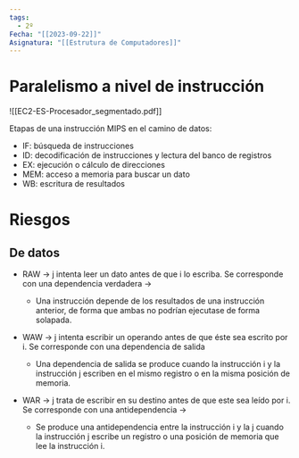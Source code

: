 ```yaml
---
tags:
  - 2º
Fecha: "[[2023-09-22]]"
Asignatura: "[[Estrutura de Computadores]]"
---
```

# Paralelismo a nivel de instrucción

![[EC2-ES-Procesador_segmentado.pdf]]


Etapas de una instrucción MIPS en el camino de datos:
* IF: búsqueda de instrucciones
* ID: decodificación de instrucciones y lectura del banco de registros
* EX: ejecución o cálculo de direcciones 
* MEM: acceso a memoria para buscar un dato 
* WB: escritura de resultados

# Riesgos

## De datos
* RAW -> j intenta leer un dato antes de que i lo escriba. Se corresponde con una dependencia verdadera ->
	*  Una instrucción depende de los resultados de una instrucción anterior, de forma que ambas no podrían ejecutase de forma solapada.

* WAW -> j intenta escribir un operando antes de que éste sea escrito por i. Se corresponde con una dependencia de salida
	* Una dependencia de salida se produce cuando la instrucción i y la instrucción j escriben en el mismo registro o en la misma posición de memoria.

* WAR -> j trata de escribir en su destino antes de que este sea leído por i. Se corresponde con una antidependencia ->
	* Se produce una antidependencia entre la instrucción i y la j cuando la instrucción j escribe un registro o una posición de memoria que lee la instrucción i.